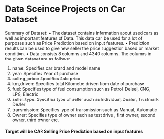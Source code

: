 # Data Sceince Projects on Car Dataset 

Summary of Dataset:
•	The dataset contains information about used cars as well as important features of Data.
This data can be used for a lot of purposes such as Price Prediction based on input features.
•	Prediction results can be used to give new seller the price suggestion based on market condition.
•	Data consists 8 columns and 4340 columns.
The columns in the given dataset are as follows:
1.	name: Specifies car brand and model name
2.	year: Specifies Year of purchase
3.	selling_price: Specifies Sale price
4.	km_driven: Specifies total Kilometre driven from date of purchase
5.	fuel: Specifies type of fuel consumption such as Petrol, Deisel, CNG, LPG, Electric
6.	seller_type: Specifies type of seller such as Individual, Dealer, Trustmark Dealer
7.	transmission: Specifies type of transmission such as Manual, Automatic
8.	Owner: Specifies type of owner such as test drive , first owner, second owner, third owner etc. 

#### Target will be CAR Selling Price Prediction based on input features
